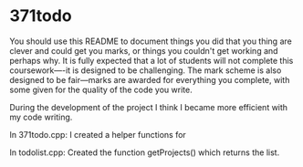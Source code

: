 # 371todo

You should use this README to document things you did that you thing are clever and could get you marks, or things you couldn't get working and perhaps why. It is fully expected that a lot of students will not complete this coursework—-it is designed to be challenging. The mark scheme is also designed to be fair—marks are awarded for everything you complete, with some given for the quality of the code you write.

During the development of the project I think I became more efficient with my code writing.

In 371todo.cpp:
I created a helper functions for 

In todolist.cpp:
Created the function getProjects() which returns the list. 